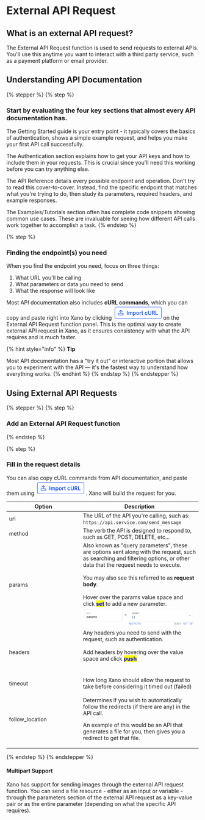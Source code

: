 # External API Request

## What is an external API request?

The External API Request function is used to send requests to external APIs. You'll use this anytime you want to interact with a third party service, such as a payment platform or email provider.

## Understanding API Documentation

{% stepper %}
{% step %}
### Start by evaluating the four key sections that almost every API documentation has.

The Getting Started guide is your entry point - it typically covers the basics of authentication, shows a simple example request, and helps you make your first API call successfully.

The Authentication section explains how to get your API keys and how to include them in your requests. This is crucial since you'll need this working before you can try anything else.

The API Reference details every possible endpoint and operation. Don't try to read this cover-to-cover. Instead, find the specific endpoint that matches what you're trying to do, then study its parameters, required headers, and example responses.

The Examples/Tutorials section often has complete code snippets showing common use cases. These are invaluable for seeing how different API calls work together to accomplish a task.
{% endstep %}

{% step %}
### Finding the endpoint(s) you need

When you find the endpoint you need, focus on three things:

1. What URL you'll be calling
2. What parameters or data you need to send
3. What the response will look like

Most API documentation also includes **cURL commands**, which you can copy and paste right into Xano by clicking ![](<../../../.gitbook/assets/CleanShot 2025-01-13 at 13.20.09.png>)on the External API Request function panel. This is the optimal way to create external API request in Xano, as it ensures consistency with what the API requires and is much faster.

{% hint style="info" %}
**Tip**

Most API documentation has a "try it out" or interactive portion that allows you to experiment with the API — it's the fastest way to understand how everything works.
{% endhint %}
{% endstep %}
{% endstepper %}

## Using External API Requests

{% stepper %}
{% step %}
### Add an External API Request function


{% endstep %}

{% step %}
### Fill in the request details

You can also copy cURL commands from API documentation, and paste them using ![](<../../../.gitbook/assets/CleanShot 2025-01-13 at 13.20.09.png>). Xano will build the request for you.

<table><thead><tr><th width="180">Option</th><th>Description</th></tr></thead><tbody><tr><td>url</td><td>The URL of the API you're calling, such as:<br><code>https://api.service.com/send_message</code></td></tr><tr><td>method</td><td>The verb the API is designed to respond to, such as GET, POST, DELETE, etc...</td></tr><tr><td>params</td><td>Also known as "query parameters", these are options sent along with the request, such as searching and filtering options, or other data that the request needs to execute.<br><br>You may also see this referred to as <strong>request body</strong>. <br><br>Hover over the params value space and click <mark style="color:blue;"><strong>set</strong></mark> to add a new parameter.<br><img src="../../../.gitbook/assets/CleanShot 2025-02-05 at 16.35.54.png" alt=""></td></tr><tr><td>headers</td><td>Any headers you need to send with the request, such as authentication.<br><br>Add headers by hovering over the value space and click <mark style="color:blue;"><strong>push</strong></mark><br><br><img src="https://files.gitbook.com/v0/b/gitbook-x-prod.appspot.com/o/spaces%2F2tWsL4o1vHmDGb2UAUDD%2Fuploads%2FpAWCEAw4h7e2OfMOAFJk%2FCleanShot%202025-02-05%20at%2016.37.28.png?alt=media&#x26;token=ba4e92fc-4b3c-4358-9e13-ccbe3e15711c" alt=""><br></td></tr><tr><td>timeout</td><td>How long Xano should allow the request to take before considering it timed out (failed)</td></tr><tr><td>follow_location</td><td><p>Determines if you wish to automatically follow the redirects (if there are any) in the API call.</p><p></p><p>An example of this would be an API that generates a file for you, then gives you a redirect to get that file.</p></td></tr></tbody></table>
{% endstep %}
{% endstepper %}

#### Multipart Support <a href="#multipart-support" id="multipart-support"></a>

Xano has support for sending images through the external API request function. You can send a file resource - either as an input or variable - through the parameters section of the external API request as a key-value pair or as the entire parameter (depending on what the specific API requires).
